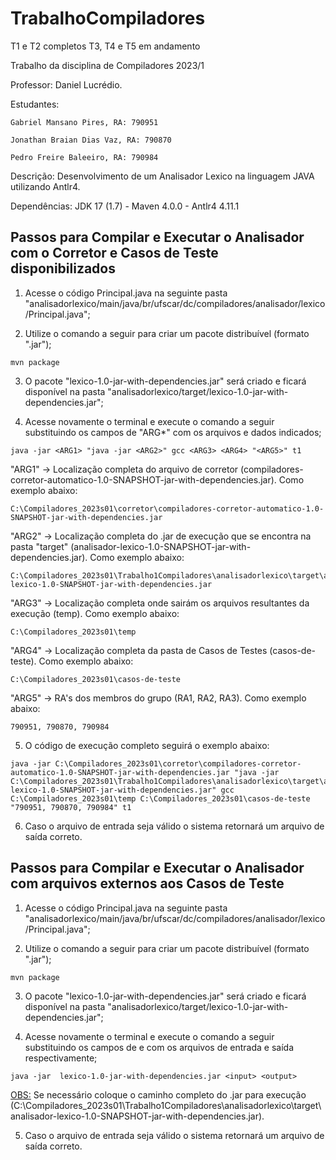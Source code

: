 # TrabalhoCompiladores
T1 e T2 completos
T3, T4 e T5 em andamento

Trabalho da disciplina de Compiladores 2023/1

Professor:    Daniel Lucrédio.

Estudantes:   

    Gabriel Mansano Pires, RA: 790951

    Jonathan Braian Dias Vaz, RA: 790870

    Pedro Freire Baleeiro, RA: 790984
              
Descrição:    Desenvolvimento de um Analisador Lexico na linguagem JAVA utilizando Antlr4.

Dependências: JDK 17 (1.7) - Maven 4.0.0 - Antlr4 4.11.1

## Passos para Compilar e Executar o Analisador com o Corretor e Casos de Teste disponibilizados
1) Acesse o código Principal.java na seguinte pasta "analisadorlexico/main/java/br/ufscar/dc/compiladores/analisador/lexico/Principal.java";

2) Utilize o comando a seguir para criar um pacote distribuível (formato ".jar");

```
mvn package
```

3) O pacote "lexico-1.0-jar-with-dependencies.jar" será criado e ficará disponível na pasta "analisadorlexico/target/lexico-1.0-jar-with-dependencies.jar";
 
4) Acesse novamente o terminal e execute o comando a seguir substituindo os campos de "ARG*" com os arquivos e dados indicados;
  
```
java -jar <ARG1> "java -jar <ARG2>" gcc <ARG3> <ARG4> "<ARG5>" t1
```

"ARG1" -> Localização completa do arquivo de corretor (compiladores-corretor-automatico-1.0-SNAPSHOT-jar-with-dependencies.jar). Como exemplo abaixo:

```
C:\Compiladores_2023s01\corretor\compiladores-corretor-automatico-1.0-SNAPSHOT-jar-with-dependencies.jar
```

"ARG2" -> Localização completa do .jar de execução que se encontra na pasta "target" (analisador-lexico-1.0-SNAPSHOT-jar-with-dependencies.jar). Como exemplo abaixo: 

```
C:\Compiladores_2023s01\Trabalho1Compiladores\analisadorlexico\target\analisador-lexico-1.0-SNAPSHOT-jar-with-dependencies.jar
```

"ARG3" -> Localização completa onde sairám os arquivos resultantes da execução (temp). Como exemplo abaixo:

```
C:\Compiladores_2023s01\temp
```

"ARG4" -> Localização completa da pasta de Casos de Testes (casos-de-teste). Como exemplo abaixo:

```
C:\Compiladores_2023s01\casos-de-teste
```

"ARG5" -> RA's dos membros do grupo (RA1, RA2, RA3). Como exemplo abaixo:

```
790951, 790870, 790984
```

5) O código de execução completo seguirá o exemplo abaixo:

```
java -jar C:\Compiladores_2023s01\corretor\compiladores-corretor-automatico-1.0-SNAPSHOT-jar-with-dependencies.jar "java -jar C:\Compiladores_2023s01\Trabalho1Compiladores\analisadorlexico\target\analisador-lexico-1.0-SNAPSHOT-jar-with-dependencies.jar" gcc C:\Compiladores_2023s01\temp C:\Compiladores_2023s01\casos-de-teste "790951, 790870, 790984" t1
```

6) Caso o arquivo de entrada seja válido o sistema retornará um arquivo de saída correto.

## Passos para Compilar e Executar o Analisador com arquivos externos aos Casos de Teste
1) Acesse o código Principal.java na seguinte pasta "analisadorlexico/main/java/br/ufscar/dc/compiladores/analisador/lexico/Principal.java";

2) Utilize o comando a seguir para criar um pacote distribuível (formato ".jar");

```
mvn package
```

3) O pacote "lexico-1.0-jar-with-dependencies.jar" será criado e ficará disponível na pasta "analisadorlexico/target/lexico-1.0-jar-with-dependencies.jar";
 
4) Acesse novamente o terminal e execute o comando a seguir substituindo os campos de e com os arquivos de entrada e saída respectivamente;

```
java -jar  lexico-1.0-jar-with-dependencies.jar <input> <output>
```

<OBS:> Se necessário coloque o caminho completo do .jar para execução (C:\Compiladores_2023s01\Trabalho1Compiladores\analisadorlexico\target\analisador-lexico-1.0-SNAPSHOT-jar-with-dependencies.jar).

5) Caso o arquivo de entrada seja válido o sistema retornará um arquivo de saída correto.
